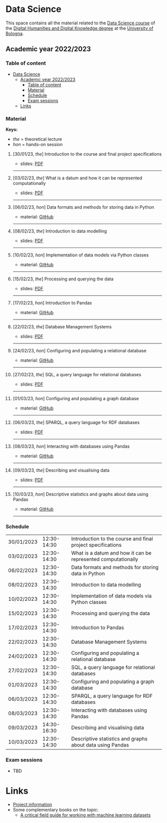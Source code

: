 # Data Science

This space contains all the material related to the [Data Science course](https://www.unibo.it/en/teaching/course-unit-catalogue/course-unit/2022/467046) of the [Digital Humanities and Digital Knowledge degree](https://corsi.unibo.it/2cycle/DigitalHumanitiesKnowledge) at the [University of Bologna](http://www.unibo.it/en).

## Academic year 2022/2023

### Table of content

- [Data Science](#data-science)
  - [Academic year 2022/2023](#academic-year-20222023)
    - [Table of content](#table-of-content)
    - [Material](#material)
    - [Schedule](#schedule)
    - [Exam sessions](#exam-sessions)
  - [Links](#links)


### Material

**Keys:**

- _the_ = theoretical lecture
- _hon_ = hands-on session

1. [30/01/23, *the*] Introduction to the course and final project specifications
   - slides: [PDF](https://comp-data.github.io/2022-2023/lecture/00/00.pdf)
   <hr />

2. [03/02/23, *the*] What is a datum and how it can be represented computationally
   - slides: [PDF](https://comp-data.github.io/2022-2023/lecture/01/01.pdf)
   <hr />

3. [06/02/23, *hon*] Data formats and methods for storing data in Python
   - material: [GitHub](https://github.com/comp-data/2022-2023/tree/main/docs/handson/01)
   <hr />

4. [08/02/23, *the*] Introduction to data modelling
   - slides: [PDF](https://comp-data.github.io/2022-2023/lecture/02/02.pdf)
   <hr />

5. [10/02/23, *hon*] Implementation of data models via Python classes
   - material: [GitHub](https://github.com/comp-data/2022-2023/tree/main/docs/handson/02)
   <hr />

6. [15/02/23, *the*] Processing and querying the data
   - slides: [PDF](https://comp-data.github.io/2022-2023/lecture/03/03.pdf)
   <hr />

7. [17/02/23, *hon*] Introduction to Pandas
   - material: [GitHub](https://github.com/comp-data/2022-2023/tree/main/docs/handson/03)
   <hr />

8. [22/02/23, *the*] Database Management Systems
   - slides: [PDF](https://comp-data.github.io/2022-2023/lecture/04/04.pdf)
   <hr />

9. [24/02/23, *hon*] Configuring and populating a relational database
   - material: [GitHub](https://github.com/comp-data/2022-2023/tree/main/docs/handson/04)
   <hr />

10. [27/02/23, *the*] SQL, a query language for relational databases
    - slides: [PDF](https://comp-data.github.io/2022-2023/lecture/05/05.pdf)
    <hr />

11. [01/03/23, *hon*] Configuring and populating a graph database
    - material: [GitHub](https://github.com/comp-data/2022-2023/tree/main/docs/handson/05)
    <hr />

12. [06/03/23, *the*] SPARQL, a query language for RDF databases
    - slides: [PDF](https://comp-data.github.io/2022-2023/lecture/06/06.pdf)
    <hr />

13. [08/03/23, *hon*] Interacting with databases using Pandas
    - material: [GitHub](https://github.com/comp-data/2022-2023/tree/main/docs/handson/06)
    <hr />

14. [09/03/23, *the*] Describing and visualising data
    - slides: [PDF](https://comp-data.github.io/2022-2023/lecture/07/07.pdf)
    <hr />

15. [10/03/23, *hon*] Descriptive statistics and graphs about data using Pandas
    - material: [GitHub](https://github.com/comp-data/2022-2023/tree/main/docs/handson/07)
    <hr />

### Schedule

<table>
  <tr><td>30/01/2023</td><td>12:30-14:30</td><td>Introduction to the course and final project specifications</td></tr>
	<tr><td>03/02/2023</td><td>12:30-14:30</td><td>What is a datum and how it can be represented computationally</td></tr>
	<tr><td>06/02/2023</td><td>12:30-14:30</td><td>Data formats and methods for storing data in Python</td></tr>
	<tr><td>08/02/2023</td><td>12:30-14:30</td><td>Introduction to data modelling</td></tr>
	<tr><td>10/02/2023</td><td>12:30-14:30</td><td>Implementation of data models via Python classes</td></tr>
	<tr><td>15/02/2023</td><td>12:30-14:30</td><td>Processing and querying the data</td></tr>
	<tr><td>17/02/2023</td><td>12:30-14:30</td><td>Introduction to Pandas</td></tr>
	<tr><td>22/02/2023</td><td>12:30-14:30</td><td>Database Management Systems</td></tr>
	<tr><td>24/02/2023</td><td>12:30-14:30</td><td>Configuring and populating a relational database</td></tr>
	<tr><td>27/02/2023</td><td>12:30-14:30</td><td>SQL, a query language for relational databases</td></tr>
	<tr><td>01/03/2023</td><td>12:30-14:30</td><td>Configuring and populating a graph database</td></tr>
	<tr><td>06/03/2023</td><td>12:30-14:30</td><td>SPARQL, a query language for RDF databases</td></tr>
	<tr><td>08/03/2023</td><td>12:30-14:30</td><td>Interacting with databases using Pandas</td></tr>
	<tr><td>09/03/2023</td><td>14:30-16:30</td><td>Describing and visualising data</td></tr>
	<tr><td>10/03/2023</td><td>12:30-14:30</td><td>Descriptive statistics and graphs about data using Pandas</td></tr>
</table>

### Exam sessions

- TBD

# Links

- [Project information](https://github.com/comp-data/2022-2023/tree/main/docs/project)
- Some complementary books on the topic:
  * [A critical field guide for working with machine learning datasets](https://knowingmachines.org/critical-field-guide)
